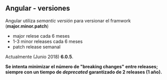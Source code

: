 ## Angular - versiones

Angular utiliza _semantic versión_ para versionar el framwork (**major.minor.patch**)

 - major relese cada 6 meses
 - 1-3 minor releases cada 6 meses
 - patch release semanal 

Actualmente (Junio 2018) **6.0.5**.

__Se intenta minimizar el número de "breaking changes" entre releases; siempre con un tiempo de _deprecated_ garantizado de 2 releases (1 año).__
